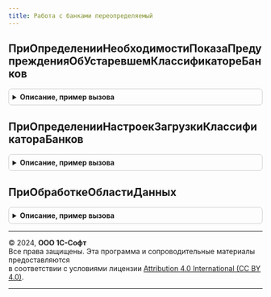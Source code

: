 ```yaml
---
title: Работа с банками переопределяемый
---
```



## ПриОпределенииНеобходимостиПоказаПредупрежденияОбУстаревшемКлассификатореБанков
<details style="margin: 1em 0; padding: 0.5em; border: 1px solid #ccc; border-radius: 6px;">

<summary style="font-weight: bold; cursor: pointer;">Описание, пример вызова</summary>

```bsl

// Включает/отключает показ предупреждений о необходимости обновления классификатора банков.
//
// Параметры:
//  ПоказыватьПредупреждение - Булево - при установке значения Ложь предупреждения показываться не будут.
//
Процедура ПриОпределенииНеобходимостиПоказаПредупрежденияОбУстаревшемКлассификатореБанков(ПоказыватьПредупреждение) Экспорт
```

Пример вызова
```bsl
РаботаСБанкамиПереопределяемый.ПриОпределенииНеобходимостиПоказаПредупрежденияОбУстаревшемКлассификатореБанков(ПоказыватьПредупреждение) 
```
</details>

## ПриОпределенииНастроекЗагрузкиКлассификатораБанков
<details style="margin: 1em 0; padding: 0.5em; border: 1px solid #ccc; border-radius: 6px;">

<summary style="font-weight: bold; cursor: pointer;">Описание, пример вызова</summary>

```bsl

// Определяет настройки загрузки классификатора банков.
//
// Параметры:
//  Настройки - Структура:
//   * ОбрабатыватьОбластиДанных - Булево - включает выполнение процедуры ПриОбработкеОбластиДанных при обновлении
//                                          классификатора.
//
Процедура ПриОпределенииНастроекЗагрузкиКлассификатораБанков(Настройки) Экспорт
```

Пример вызова
```bsl
РаботаСБанкамиПереопределяемый.ПриОпределенииНастроекЗагрузкиКлассификатораБанков(Настройки) 
```
</details>

## ПриОбработкеОбластиДанных
<details style="margin: 1em 0; padding: 0.5em; border: 1px solid #ccc; border-radius: 6px;">

<summary style="font-weight: bold; cursor: pointer;">Описание, пример вызова</summary>

```bsl

// Используется только в разделенном режиме. Вызывается после загрузки классификатора для выполнения дополнительных
// действий в областях данных. Выполнение процедуры необходимо включить в ПриОпределенииНастроек, по умолчанию выключена.
//
Процедура ПриОбработкеОбластиДанных() Экспорт
```

Пример вызова
```bsl
РаботаСБанкамиПереопределяемый.ПриОбработкеОбластиДанных() 
```
</details>

---

© 2024, **ООО 1С-Софт**  
Все права защищены. Эта программа и сопроводительные материалы предоставляются  
в соответствии с условиями лицензии [Attribution 4.0 International (CC BY 4.0)](https://creativecommons.org/licenses/by/4.0/legalcode).

---
